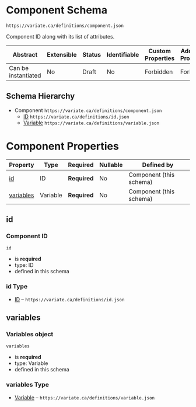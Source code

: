 # Component Schema

```
https://variate.ca/definitions/component.json
```

Component ID along with its list of attributes.

| Abstract            | Extensible | Status | Identifiable | Custom Properties | Additional Properties | Defined In                                                 |
| ------------------- | ---------- | ------ | ------------ | ----------------- | --------------------- | ---------------------------------------------------------- |
| Can be instantiated | No         | Draft  | No           | Forbidden         | Forbidden             | [definitions/component.schema.json](component.schema.json) |

## Schema Hierarchy

- Component `https://variate.ca/definitions/component.json`
  - [ID](id.schema.md) `https://variate.ca/definitions/id.json`
  - [Variable](variable.schema.md) `https://variate.ca/definitions/variable.json`

# Component Properties

| Property                | Type     | Required     | Nullable | Defined by              |
| ----------------------- | -------- | ------------ | -------- | ----------------------- |
| [id](#id)               | ID       | **Required** | No       | Component (this schema) |
| [variables](#variables) | Variable | **Required** | No       | Component (this schema) |

## id

### Component ID

`id`

- is **required**
- type: ID
- defined in this schema

### id Type

- [ID](id.schema.md) – `https://variate.ca/definitions/id.json`

## variables

### Variables object

`variables`

- is **required**
- type: Variable
- defined in this schema

### variables Type

- [Variable](variable.schema.md) – `https://variate.ca/definitions/variable.json`
